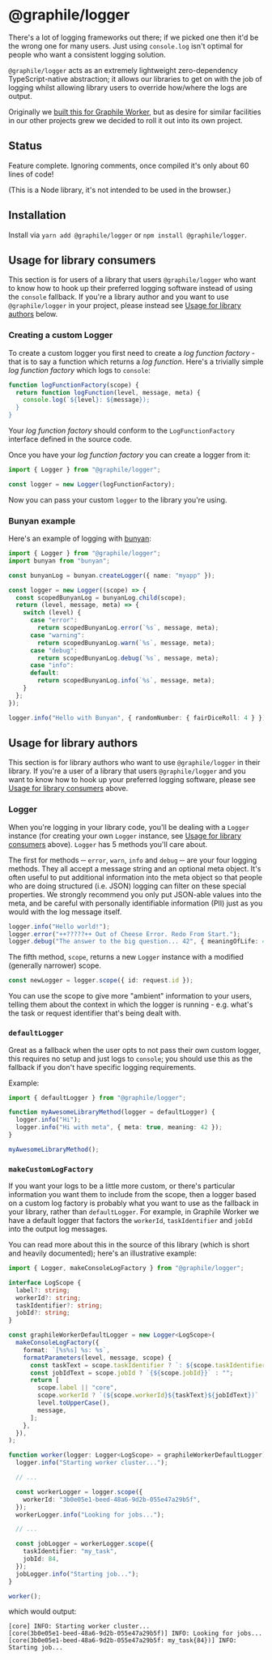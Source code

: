 # @graphile/logger

There's a lot of logging frameworks out there; if we picked one then it'd be the
wrong one for many users. Just using `console.log` isn't optimal for people who
want a consistent logging solution.

`@graphile/logger` acts as an extremely lightweight zero-dependency
TypeScript-native abstraction; it allows our libraries to get on with the job of
logging whilst allowing library users to override how/where the logs are output.

Originally we
[built this for Graphile Worker](https://github.com/graphile/worker/blob/main/src/logger.ts),
but as desire for similar facilities in our other projects grew we decided to
roll it out into its own project.

## Status

Feature complete. Ignoring comments, once compiled it's only about 60 lines of
code!

(This is a Node library, it's not intended to be used in the browser.)

## Installation

Install via `yarn add @graphile/logger` or `npm install @graphile/logger`.

## Usage for library consumers

This section is for users of a library that users `@graphile/logger` who want to
know how to hook up their preferred logging software instead of using the
`console` fallback. If you're a library author and you want to use
`@graphile/logger` in your project, please instead see
[Usage for library authors](#usage-for-library-authors) below.

### Creating a custom Logger

To create a custom logger you first need to create a _log function factory_ -
that is to say a function which returns a _log function_. Here's a trivially
simple _log function factory_ which logs to `console`:

```js
function logFunctionFactory(scope) {
  return function logFunction(level, message, meta) {
    console.log(`${level}: ${message});
  }
}
```

Your _log function factory_ should conform to the `LogFunctionFactory` interface
defined in the source code.

Once you have your _log function factory_ you can create a logger from it:

```ts
import { Logger } from "@graphile/logger";

const logger = new Logger(logFunctionFactory);
```

Now you can pass your custom `logger` to the library you're using.

### Bunyan example

Here's an example of logging with
[bunyan](https://github.com/trentm/node-bunyan):

```ts
import { Logger } from "@graphile/logger";
import bunyan from "bunyan";

const bunyanLog = bunyan.createLogger({ name: "myapp" });

const logger = new Logger((scope) => {
  const scopedBunyanLog = bunyanLog.child(scope);
  return (level, message, meta) => {
    switch (level) {
      case "error":
        return scopedBunyanLog.error(`%s`, message, meta);
      case "warning":
        return scopedBunyanLog.warn(`%s`, message, meta);
      case "debug":
        return scopedBunyanLog.debug(`%s`, message, meta);
      case "info":
      default:
        return scopedBunyanLog.info(`%s`, message, meta);
    }
  };
});

logger.info("Hello with Bunyan", { randomNumber: { fairDiceRoll: 4 } });
```

## Usage for library authors

This section is for library authors who want to use `@graphile/logger` in their
library. If you're a user of a library that users `@graphile/logger` and you
want to know how to hook up your preferred logging software, please see
[Usage for library consumers](#usage-for-library-consumers) above.

### Logger

When you're logging in your library code, you'll be dealing with a `Logger`
instance (for creating your own `Logger` instance, see
[Usage for library consumers](#usage-for-library-consumers) above). `Logger` has
5 methods you'll care about.

The first for methods ─ `error`, `warn`, `info` and `debug` ─ are your four
logging methods. They all accept a message string and an optional meta object.
It's often useful to put additional information into the meta object so that
people who are doing structured (i.e. JSON) logging can filter on these special
properties. We strongly recommend you only put JSON-able values into the meta,
and be careful with personally identifiable information (PII) just as you would
with the log message itself.

```ts
logger.info("Hello world!");
logger.error("++?????++ Out of Cheese Error. Redo From Start.");
logger.debug("The answer to the big question... 42", { meaningOfLife: 42 });
```

The fifth method, `scope`, returns a new `Logger` instance with a modified
(generally narrower) scope.

```ts
const newLogger = logger.scope({ id: request.id });
```

You can use the scope to give more "ambient" information to your users, telling
them about the context in which the logger is running - e.g. what's the task or
request identifier that's being dealt with.

### `defaultLogger`

Great as a fallback when the user opts to not pass their own custom logger, this
requires no setup and just logs to `console`; you should use this as the
fallback if you don't have specific logging requirements.

Example:

```ts
import { defaultLogger } from "@graphile/logger";

function myAwesomeLibraryMethod(logger = defaultLogger) {
  logger.info("Hi");
  logger.info("Hi with meta", { meta: true, meaning: 42 });
}

myAwesomeLibraryMethod();
```

### `makeCustomLogFactory`

If you want your logs to be a little more custom, or there's particular
information you want them to include from the scope, then a logger based on a
custom log factory is probably what you want to use as the fallback in your
library, rather than `defaultLogger`. For example, in Graphile Worker we have a
default logger that factors the `workerId`, `taskIdentifier` and `jobId` into
the output log messages.

You can read more about this in the source of this library (which is short and
heavily documented); here's an illustrative example:

```ts
import { Logger, makeConsoleLogFactory } from "@graphile/logger";

interface LogScope {
  label?: string;
  workerId?: string;
  taskIdentifier?: string;
  jobId?: string;
}

const graphileWorkerDefaultLogger = new Logger<LogScope>(
  makeConsoleLogFactory({
    format: `[%s%s] %s: %s`,
    formatParameters(level, message, scope) {
      const taskText = scope.taskIdentifier ? `: ${scope.taskIdentifier}` : "";
      const jobIdText = scope.jobId ? `{${scope.jobId}}` : "";
      return [
        scope.label || "core",
        scope.workerId ? `(${scope.workerId}${taskText}${jobIdText})` : "",
        level.toUpperCase(),
        message,
      ];
    },
  }),
);

function worker(logger: Logger<LogScope> = graphileWorkerDefaultLogger) {
  logger.info("Starting worker cluster...");

  // ...

  const workerLogger = logger.scope({
    workerId: "3b0e05e1-beed-48a6-9d2b-055e47a29b5f",
  });
  workerLogger.info("Looking for jobs...");

  // ...

  const jobLogger = workerLogger.scope({
    taskIdentifier: "my_task",
    jobId: 84,
  });
  jobLogger.info("Starting job...");
}

worker();
```

which would output:

```
[core] INFO: Starting worker cluster...
[core(3b0e05e1-beed-48a6-9d2b-055e47a29b5f)] INFO: Looking for jobs...
[core(3b0e05e1-beed-48a6-9d2b-055e47a29b5f: my_task{84})] INFO: Starting job...
```
